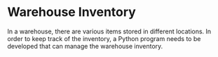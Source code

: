 # Warehouse Inventory

In a warehouse, there are various items stored in different locations. In order to keep track of the inventory, a Python program needs to be developed that can manage the warehouse inventory.
